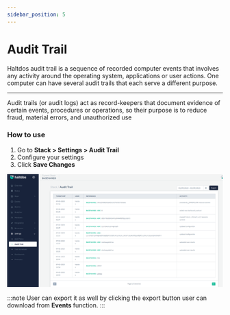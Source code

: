 ```yaml
---
sidebar_position: 5
---
```


# Audit Trail

Haltdos audit trail is a sequence of recorded computer events that involves any activity around the operating system, applications or user actions. One computer can have several audit trails that each serve a different purpose. 

-----
Audit trails (or audit logs) act as record-keepers that document evidence of certain events, procedures or operations, so their purpose is to reduce fraud, material errors, and unauthorized use

### How to use

1. Go to **Stack > Settings > Audit Trail**
2. Configure your settings
3. Click **Save Changes**


![audit_trail](/img/platform/v2/audit_trail-newuo.png)

:::note
User can export it as well by clicking the export button user can download from **Events** function.
:::
